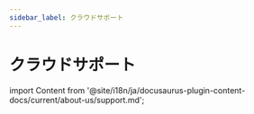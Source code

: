 ```yaml
---
sidebar_label: クラウドサポート
---
```

# クラウドサポート

import Content from '@site/i18n/ja/docusaurus-plugin-content-docs/current/about-us/support.md';

<Content />
